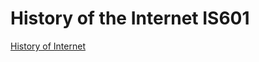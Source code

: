 # History of the Internet IS601

[History of Internet](http://historygerald.eastus.azurecontainer.io)
